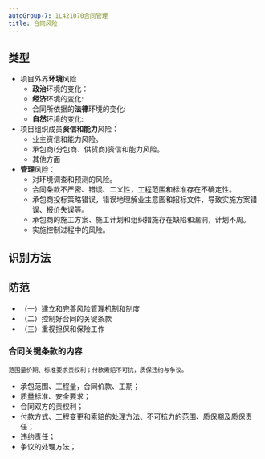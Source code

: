 ```yaml
---
autoGroup-7: 1L421070合同管理
title: 合同风险
---
```

## 类型
- 项目外界**环境**风险
    - **政治**环境的变化：
    - **经济**环境的变化:
    - 合同所依据的**法律**环境的变化:
    - **自然**环境的变化:
- 项目组织成员**资信和能力**风险：
    - 业主资信和能力风险。
    - 承包商(分包商、供货商)资信和能力风险。
    - 其他方面
- **管理**风险：
    - 对环境调查和预测的风险。
    - 合同条款不严密、错误、二义性，工程范围和标准存在不确定性。
    - 承包商投标策略错误，错误地理解业主意图和招标文件，导致实施方案错误、报价失误等。
    - 承包商的施工方案、施工计划和组织措施存在缺陷和漏洞，计划不周。
    - 实施控制过程中的风险。

## 识别方法

## 防范
- （一）建立和完善风险管理机制和制度
- （二）控制好合同的关键条款
- （三）重视担保和保险工作 

### 合同关键条款的内容
`范围量价期、标准要求责权利；付款索赔不可抗，质保违约与争议。`
- 承包范围、工程量，合同价款、工期；
- 质量标准、安全要求；
- 合同双方的责权利；
- 付款方式、工程变更和索赔的处理方法、不可抗力的范围、质保期及质保责任；
- 违约责任；
- 争议的处理方法；
